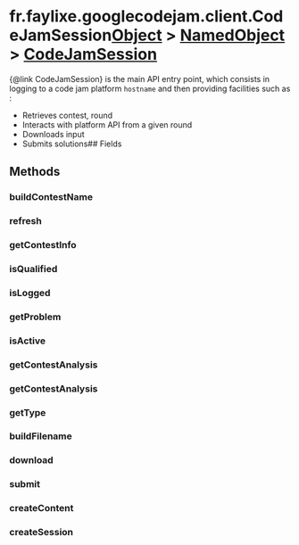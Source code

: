 # fr.faylixe.googlecodejam.client.CodeJamSession[Object]() > [NamedObject](nullfr/faylixe/googlecodejam/client/common/NamedObject.md) > [CodeJamSession](nullfr/faylixe/googlecodejam/client/CodeJamSession.md)

{@link CodeJamSession} is the main API entry point, which consists
 in logging to a code jam platform ``hostname`` and then providing
 facilities such as :
 <br>
 * Retrieves contest, round
 * Interacts with platform API from a given round
 * Downloads input
 * Submits solutions## Fields
## Methods
### buildContestName
### refresh
### getContestInfo
### isQualified
### isLogged
### getProblem
### isActive
### getContestAnalysis
### getContestAnalysis
### getType
### buildFilename
### download
### submit
### createContent
### createSession
